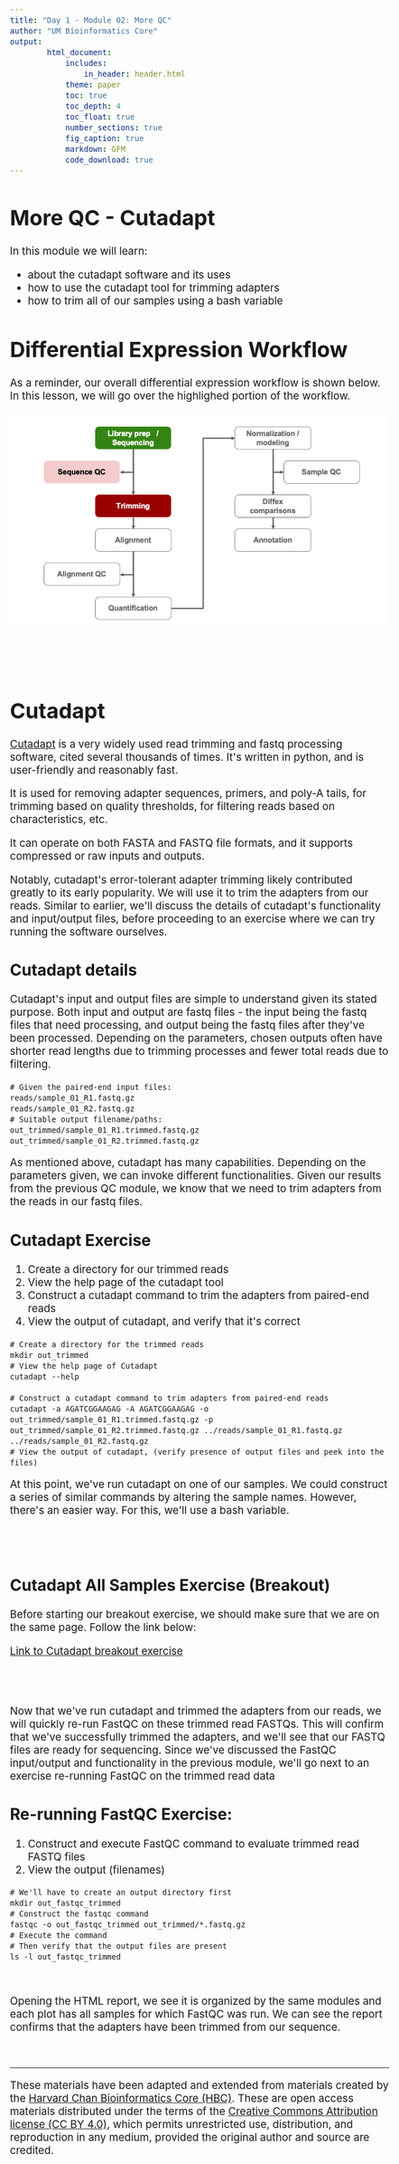 ```yaml
---
title: "Day 1 - Module 02: More QC"
author: "UM Bioinformatics Core"
output:
        html_document:
            includes:
                in_header: header.html
            theme: paper
            toc: true
            toc_depth: 4
            toc_float: true
            number_sections: true
            fig_caption: true
            markdown: GFM
            code_download: true
---
```

<style type="text/css">
body{ /* Normal  */
      font-size: 14pt;
  }
pre {
  font-size: 12pt
}
</style>

# More QC - Cutadapt

In this module we will learn:

* about the cutadapt software and its uses
* how to use the cutadapt tool for trimming adapters
* how to trim all of our samples using a bash variable

# Differential Expression Workflow

As a reminder, our overall differential expression workflow is shown below. In this lesson, we will go over the highlighed portion of the workflow.

![](images/wayfinder/wayfinder-03.png)
<br>
<br>
<br>
<br>

# Cutadapt

[Cutadapt](https://cutadapt.readthedocs.io/en/stable/) is a very widely used read trimming and fastq processing software, cited several thousands of times. It's written in python, and is user-friendly and reasonably fast.

It is used for removing adapter sequences, primers, and poly-A tails, for trimming based on quality thresholds, for filtering reads based on characteristics, etc.

It can operate on both FASTA and FASTQ file formats, and it supports compressed or raw inputs and outputs.

Notably, cutadapt's error-tolerant adapter trimming likely contributed greatly to its early popularity. We will use it to trim the adapters from our reads. Similar to earlier, we'll discuss the details of cutadapt's functionality and input/output files, before proceeding to an exercise where we can try running the software ourselves.


## Cutadapt details

Cutadapt's input and output files are simple to understand given its stated purpose. Both input and output are fastq files - the input being the fastq files that need processing, and output being the fastq files after they've been processed. Depending on the parameters, chosen outputs often have shorter read lengths due to trimming processes and fewer total reads due to filtering.


    # Given the paired-end input files:
    reads/sample_01_R1.fastq.gz
    reads/sample_01_R2.fastq.gz
    # Suitable output filename/paths:
    out_trimmed/sample_01_R1.trimmed.fastq.gz
    out_trimmed/sample_01_R2.trimmed.fastq.gz


As mentioned above, cutadapt has many capabilities. Depending on the parameters given, we can invoke different functionalities. Given our results from the previous QC module, we know that we need to trim adapters from the reads in our fastq files.


## Cutadapt Exercise

1. Create a directory for our trimmed reads
2. View the help page of the cutadapt tool
3. Construct a cutadapt command to trim the adapters from paired-end reads
4. View the output of cutadapt, and verify that it's correct

```
# Create a directory for the trimmed reads
mkdir out_trimmed
# View the help page of Cutadapt
cutadapt --help

# Construct a cutadapt command to trim adapters from paired-end reads
cutadapt -a AGATCGGAAGAG -A AGATCGGAAGAG -o out_trimmed/sample_01_R1.trimmed.fastq.gz -p out_trimmed/sample_01_R2.trimmed.fastq.gz ../reads/sample_01_R1.fastq.gz ../reads/sample_01_R2.fastq.gz
# View the output of cutadapt, (verify presence of output files and peek into the files)
```

At this point, we've run cutadapt on one of our samples. We could construct a series of similar commands by altering the sample names. However, there's an easier way. For this, we'll use a bash variable.

<br>
<br>

## Cutadapt All Samples Exercise (Breakout)

Before starting our breakout exercise, we should make sure that we are on the same page. Follow the link below:

[Link to Cutadapt breakout exercise](Module02b_breakout01_ex.html)

<br>
<br>

Now that we've run cutadapt and trimmed the adapters from our reads, we will quickly re-run FastQC on these trimmed read FASTQs. This will confirm that we've successfully trimmed the adapters, and we'll see that our FASTQ files are ready for sequencing. Since we've discussed the FastQC input/output and functionality in the previous module, we'll go next to an exercise re-running FastQC on the trimmed read data

## Re-running FastQC Exercise:

1. Construct and execute FastQC command to evaluate trimmed read FASTQ files
2. View the output (filenames)

```
# We'll have to create an output directory first
mkdir out_fastqc_trimmed
# Construct the fastqc command
fastqc -o out_fastqc_trimmed out_trimmed/*.fastq.gz
# Execute the command
# Then verify that the output files are present
ls -l out_fastqc_trimmed
```

<br>

Opening the HTML report, we see it is organized by the same modules and each plot has all samples for which FastQC was run. We can see the report confirms that the adapters have been trimmed from our sequence.

<br>

---

These materials have been adapted and extended from materials created by the [Harvard Chan Bioinformatics Core (HBC)](http://bioinformatics.sph.harvard.edu/). These are open access materials distributed under the terms of the [Creative Commons Attribution license (CC BY 4.0)](http://creativecommons.org/licenses/by/4.0/), which permits unrestricted use, distribution, and reproduction in any medium, provided the original author and source are credited.
